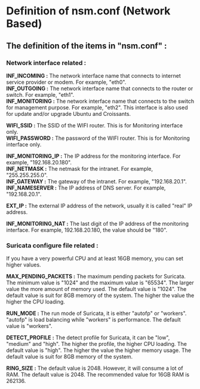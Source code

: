# **Definition of nsm.conf (Network Based)**

## The definition of the items in "nsm.conf" :

### Network interface related :

**INF_INCOMING :** The network interface name that connects to internet service provider or modem.  For example, "eth0".  
**INF_OUTGOING :** The network interface name that connects to the router or switch.  For example, "eth1".  
**INF_MONITORING :** The network interface name that connects to the switch for management purpose.  For example, "eth2".  This interface is also used for update and/or upgrade Ubuntu and Croissants.  

**WIFI_SSID :** The SSID of the WIFI router.  This is for Monitoring interface only.  
**WIFI_PASSWORD :** The password of the WIFI router.  This is for Monitoring interface only.  

**INF_MONITORING_IP :** The IP address for the monitoring interface.  For example, "192.168.20.180".  
**INF_NETMASK :** The netmask for the intranet.  For example, "255.255.255.0".  
**INF_GATEWAY :** The gateway of the intranet.  For example, "192.168.20.1".  
**INF_NAMESERVER :** The IP address of DNS server.  For example, "192.168.20.1".  

**EXT_IP :** The external IP address of the network, usually it is called "real" IP address.

**INF_MONITORING_NAT :** The last digit of the IP address of the monitoring interface.  For example, 192.168.20.180, the value should be "180".


### Suricata configure file related :

If you have a very powerful CPU and at least 16GB memory, you can set higher values.

**MAX_PENDING_PACKETS :** The maximum pending packets for Suricata.  The minimum value is "1024" and the maximum value is "65534".  The larger value the more amount of memory used.  The default value is "1024".  The default value is suit for 8GB memory of the system.  The higher the value the higher the CPU loading.

**RUN_MODE :** The run mode of Suricata, it is either "autofp" or "workers".  "autofp" is load balancing while "workers" is performance.  The default value is "workers".

**DETECT_PROFILE :** The detect profile for Suricata, it can be "low", "medium" and "high".  The higher the profile, the higher CPU loading.  The default value is "high".  The higher the value the higher memory usage.  The default value is suit for 8GB memory of the system.

**RING_SIZE :** The default value is 2048.  However, it will consume a lot of RAM.  The default value is 2048.  The recommended value for 16GB RAM is 262136.  
